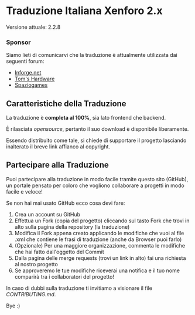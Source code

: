 # Traduzione Italiana Xenforo 2.x
Versione attuale: 2.2.8
### Sponsor
Siamo lieti di comunicarvi che la traduzione è attualmente utilizzata dai seguenti forum:

* [Inforge.net](https://www.inforge.net)
* [Tom's Hardware](https://forum.tomshw.it)
* [Spaziogames](https://forum.spaziogames.it)

## Caratteristiche della Traduzione
La traduzione è **completa al 100%**, sia lato frontend che backend. 

È rilasciata *opensource*, pertanto il suo download è disponibile liberamente.

Essendo distribuito come tale, si chiede di supportare il progetto lasciando inalterato il breve link affianco al copyright.

## Partecipare alla Traduzione
Puoi partecipare alla traduzione in modo facile tramite questo sito (GitHub), un portale pensato per coloro che vogliono collaborare a progetti in modo facile e veloce!

Se non hai mai usato GitHub ecco cosa devi fare:
1. Crea un account su GitHub
2. Effettua un Fork (copia del progetto) cliccando sul tasto Fork che trovi in alto sulla pagina della repository (la traduzione)
3. Modifica il Fork appena creato applicando le modifiche che vuoi al file .xml che contiene le frasi di traduzione (anche da Browser puoi farlo)
4. (Opzionale) Per una maggiore organizzazione, commenta le modifiche che hai fatto dall'oggetto del Commit
5. Dalla pagina delle merge requests (trovi un link in alto) fai una richiesta al nostro progetto
6. Se approveremo le tue modifiche riceverai una notifica e il tuo nome comparirà tra i collaboratori del progetto!

In caso di dubbi sulla traduzione ti invitiamo a visionare il file *CONTRIBUTING.md*.

Bye :)
